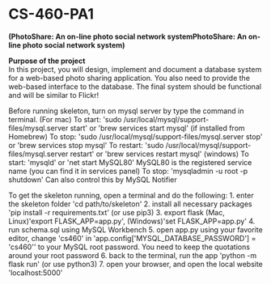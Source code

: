 # CS-460-PA1 
<b>(PhotoShare: An on-line photo social network systemPhotoShare: An on-line photo social network system)</b>

<b>Purpose of the project</b> <br>
In this project, you will design, implement and document a database system for a web-based photo sharing application. You also need to provide the web-based interface to the database. The final system should be functional and will be similar to Flickr!


Before running skeleton, turn on mysql server by type the command in terminal.
(For mac)
	To start: 'sudo /usr/local/mysql/support-files/mysql.server start' or 'brew services start mysql' (if installed from Homebrew)
	To stop:  'sudo /usr/local/mysql/support-files/mysql.server stop' or 'brew services stop mysql'
	To restart:  'sudo /usr/local/mysql/support-files/mysql.server restart' or 'brew services restart mysql'
(windows)
	To start: 'mysqld' or  'net start MySQL80' MySQL80 is the registered  service name (you can find it in services panel)
	To stop: 'mysqladmin -u root -p shutdown'
	Can also control this by MySQL Notifier

To get the skeleton running, open a terminal and do the following:
	1. enter the skeleton folder 'cd path/to/skeleton'
	2. install all necessary packages 'pip install -r requirements.txt' (or use pip3)
	3. export flask (Mac, Linux)'export FLASK_APP=app.py', (Windows)'set FLASK_APP=app.py'
	4. run schema.sql using MySQL Workbench
	5. open app.py using your favorite editor, change 'cs460' in 'app.config['MYSQL_DATABASE_PASSWORD'] = 'cs460'' to your MySQL root password. You need to keep the quotations around your root password
	6. back to the terminal, run the app 'python -m flask run' (or use python3)
	7. open your browser, and open the local website 'localhost:5000'
